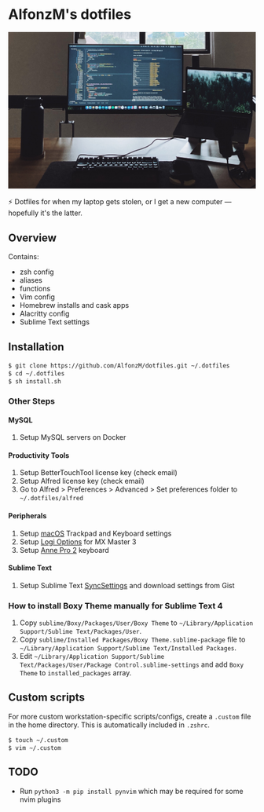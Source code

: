 # AlfonzM's dotfiles

![An image of Alfonz's workspace including a laptop and an external monitor that's showing code on Vim — the vastly superior code editor. :wink:](img/dotfiles.jpg)

⚡️ Dotfiles for when my laptop gets stolen, or I get a new computer — hopefully it's the latter.

## Overview

Contains:

- zsh config
- aliases
- functions
- Vim config
- Homebrew installs and cask apps
- Alacritty config
- Sublime Text settings

## Installation

```
$ git clone https://github.com/AlfonzM/dotfiles.git ~/.dotfiles
$ cd ~/.dotfiles
$ sh install.sh
```

### Other Steps

#### MySQL
1. Setup MySQL servers on Docker

#### Productivity Tools
1. Setup BetterTouchTool license key (check email)
1. Setup Alfred license key (check email)
1. Go to Alfred > Preferences > Advanced > Set preferences folder to `~/.dotfiles/alfred`

#### Peripherals
1. Setup [macOS](/macos) Trackpad and Keyboard settings
1. Setup [Logi Options](/mouse) for MX Master 3
1. Setup [Anne Pro 2](/keyboards/annepro2) keyboard

#### Sublime Text
1. Setup Sublime Text [SyncSettings](https://packagecontrol.io/packages/Sync%20Settings) and download settings from Gist

### How to install Boxy Theme manually for Sublime Text 4

1. Copy `sublime/Boxy/Packages/User/Boxy Theme` to `~/Library/Application Support/Sublime Text/Packages/User`.
1. Copy `sublime/Installed Packages/Boxy Theme.sublime-package` file to `~/Library/Application Support/Sublime Text/Installed Packages`.
1. Edit `~/Library/Application Support/Sublime Text/Packages/User/Package Control.sublime-settings` and add `Boxy Theme` to `installed_packages` array.

## Custom scripts

For more custom workstation-specific scripts/configs, create a `.custom` file in the home directory. This is automatically included in `.zshrc`.

```
$ touch ~/.custom
$ vim ~/.custom
```

## TODO

- Run `python3 -m pip install pynvim` which may be required for some nvim plugins
